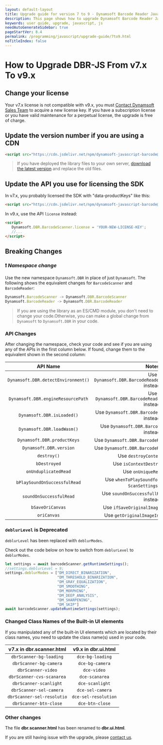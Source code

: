 ```yaml
---
layout: default-layout
title: Upgrade guide for version 7 to 9 - Dynamsoft Barcode Reader JavaScript Edition
description: This page shows how to upgrade Dynamsoft Barcode Reader JavaScript SDK from version 7 to 9.
keywords: user guide, upgrade, javascript, js
needAutoGenerateSidebar: true
pageStartVer: 8.4
permalink: /programming/javascript/upgrade-guide/7to9.html
noTitleIndex: false
---
```


# How to Upgrade DBR-JS From v7.x To v9.x 

## Change your license

   Your v7.x license is not compatible with v9.x, you must [Contact Dynamsoft Sales Team](mailto:sales@dynamsoft.com) to acquire a new license key. If you have a subscription license or you have valid maintenance for a perpetual license, the upgrade is free of charge.

## Update the version number if you are using a **CDN**

   ```html
   <script src="https://cdn.jsdelivr.net/npm/dynamsoft-javascript-barcode@9.6.2/dist/dbr.js"></script>
   ```

   > If you have deployed the library files to your own server, [download the latest version](https://www.dynamsoft.com/barcode-reader/downloads/?utm_source=upgradeguide) and replace the old files.

## Update the API you use for licensing the SDK

   In v7.x, you probably licensed the SDK with "data-productKeys" like this:

   ```html
   <script src="https://cdn.jsdelivr.net/npm/dynamsoft-javascript-barcode@7.x/dist/dbr.js" data-productKeys="PRODUCT-KEYS"></script>
   ```

   In v9.x, use the API `license` instead:

   ```html
   <script>
      Dynamsoft.DBR.BarcodeScanner.license = 'YOUR-NEW-LICENSE-KEY';
      //...
   </script>
   ```

## Breaking Changes

### :exclamation: *Namespace change*

Use the new namespace `Dynamsoft.DBR` in place of just `Dynamsoft`. The following shows the equivalent changes for `BarcodeScanner` and `BarcodeReader`:

```js
Dynamsoft.BarcodeScanner -> Dynamsoft.DBR.BarcodeScanner
Dynamsoft.BarcodeReader -> Dynamsoft.DBR.BarcodeReader
```

> If you are using the library as an ES/CMD module, you don't need to change your code.Otherwise, you can make a global change from `Dynamsoft` to `Dynamsoft.DBR` in your code.

### API Changes

After changing the namespace, check your code and see if you are using any of the APIs in the first column below. If found, change them to the equivalent shown in the second column:

| API Name | Notes |
|:-:|:-:|
| `Dynamsoft.DBR.detectEnvironment()` | Use `Dynamsoft.DBR.BarcodeReader.detectEnvironment()` instead. |
| `Dynamsoft.DBR.engineResourcePath` | Use `Dynamsoft.DBR.BarcodeReader.engineResourcePath` instead. |
| `Dynamsoft.DBR.isLoaded()` | Use `Dynamsoft.DBR.BarcodeReader.isWasmLoaded()` instead. |
| `Dynamsoft.DBR.loadWasm()` | Use `Dynamsoft.DBR.BarcodeReader.loadWasm()` instead. |
| `Dynamsoft.DBR.productKeys` | Use `Dynamsoft.DBR.BarcodeReader.license` instead. |
| `Dynamsoft.DBR.version` | Use `Dynamsoft.DBR.BarcodeReader.version` instead. |
| `destroy()` | Use `destroyContext()` instead. |
| `bDestroyed` | Use `isContextDestroyed()` instead. |
| `onUnduplicatedRead` | Use `onUniqueRead` instead. |
| `bPlaySoundOnSuccessfulRead` | Use `whenToPlaySoundforSuccessfulRead` in `ScanSettings` instead. |
| `soundOnSuccessfulRead` | Use `soundOnSuccessfullRead` in `ScanSettings` instead. |
| `bSaveOriCanvas` | Use `ifSaveOriginalImageInACanvas` instead. |
| `oriCanvas` | Use `getOriginalImageInACanvas()` instead. |

### `deblurLevel` is Deprecated

`deblurLevel` has been replaced with `deblurModes`.

Check out the code below on how to switch from `deblurLevel` to `deblurModes`.

```js
let settings = await barcodeScanner.getRuntimeSettings();
//settings.deblurLevel = 9;
settings.deblurModes = ["DM_DIRECT_BINARIZATION",   
                        "DM_THRESHOLD_BINARIZATION", 
                        "DM_GRAY_EQUALIZATION",
                        "DM_SMOOTHING",
                        "DM_MORPHING",
                        "DM_DEEP_ANALYSIS",
                        "DM_SHARPENING",
                        "DM_SKIP"] 
await barcodeScanner.updateRuntimeSettings(settings);
```

### Changed Class Names of the Built-in UI elements

If you manipulated any of the built-in UI elements which are located by their class names, you need to update the class name(s) used in your code.

| v7.x in **dbr.scanner.html** | v9.x in **dbr.ui.html**|
|:-:|:-:|
| `dbrScanner-bg-loading` | `dce-bg-loading` |
| `dbrScanner-bg-camera` | `dce-bg-camera` |
| `dbrScanner-video` | `dce-video` |
| `dbrScanner-cvs-scanarea` | `dce-scanarea` |
| `dbrScanner-scanlight` | `dce-scanlight` |
| `dbrScanner-sel-camera` | `dce-sel-camera` |
| `dbrScanner-sel-resolutio` | `dce-sel-resolution` |
| `dbrScanner-btn-close` | `dce-btn-close` |

### Other changes

The file **dbr.scanner.html** has been renamed to **dbr.ui.html**.

If you are still having issue with the upgrade, please [contact us](https://www.dynamsoft.com/contact/).
